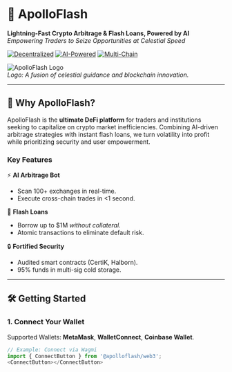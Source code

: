 # 🚀 ApolloFlash  
**Lightning-Fast Crypto Arbitrage & Flash Loans, Powered by AI**  
*Empowering Traders to Seize Opportunities at Celestial Speed*  

[![Decentralized](https://img.shields.io/badge/Decentralized-Yes-blue)](https://apolloflash.com)
[![AI-Powered](https://img.shields.io/badge/AI%20Powered-Yes-9cf)](https://apolloflash.com)
[![Multi-Chain](https://img.shields.io/badge/Multi--Chain-Ethereum%20|%20Base%20|%20Solana-orange)](https://apolloflash.com)

![ApolloFlash Logo](https://via.placeholder.com/1500x500.png?text=ApolloFlash+Logo+-+Celestial+Sun+%26+Blockchain+Rays)  
*Logo: A fusion of celestial guidance and blockchain innovation.*

---

## 🌟 **Why ApolloFlash?**  
ApolloFlash is the **ultimate DeFi platform** for traders and institutions seeking to capitalize on crypto market inefficiencies. Combining AI-driven arbitrage strategies with instant flash loans, we turn volatility into profit while prioritizing security and user empowerment.  

### **Key Features**  
⚡ **AI Arbitrage Bot**  
- Scan 100+ exchanges in real-time.  
- Execute cross-chain trades in <1 second.  

🌌 **Flash Loans**  
- Borrow up to $1M *without collateral*.  
- Atomic transactions to eliminate default risk.  

🔒 **Fortified Security**  
- Audited smart contracts (CertiK, Halborn).  
- 95% funds in multi-sig cold storage.  
---

## 🛠 **Getting Started**  
### 1. Connect Your Wallet  
Supported Wallets: **MetaMask**, **WalletConnect**, **Coinbase Wallet**.  
```javascript
// Example: Connect via Wagmi
import { ConnectButton } from '@apolloflash/web3';
<ConnectButton></ConnectButton>
